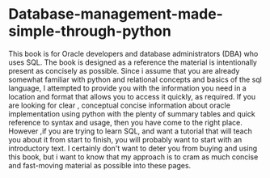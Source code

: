 # Database-management-made-simple-through-python
This book is for Oracle developers and database administrators (DBA) who uses SQL. The book is designed as a reference the material is intentionally present as concisely as possible. Since i assume that you are already somewhat familiar with python and relational concepts and basics of the sql language, I attempted to provide you with the information you need in a location and format that allows you to access it quickly, as required. If you are looking for clear , conceptual concise information about oracle implementation using python with the plenty of summary tables and quick reference to syntax and usage, then you have come to the right place. However ,if you are trying to learn SQL, and want a tutorial that will teach you about it from start to finish, you will probably want to start with an introductory text. I certainly don't want to deter you from buying and using this book, but i want to know that my approach is to cram as much concise and fast-moving material as possible into these pages.
